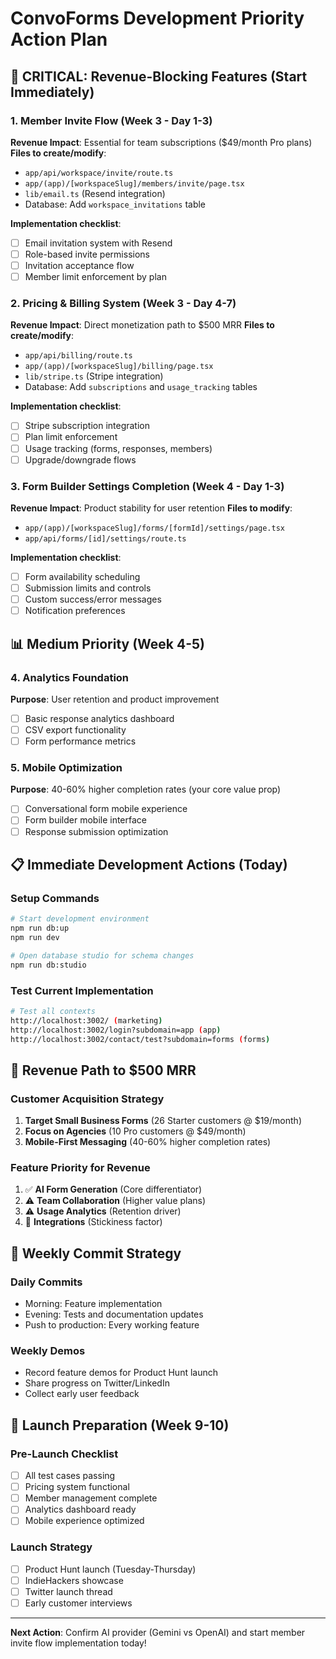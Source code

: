 # ConvoForms Development Priority Action Plan

## 🚨 CRITICAL: Revenue-Blocking Features (Start Immediately)

### 1. Member Invite Flow (Week 3 - Day 1-3)
**Revenue Impact**: Essential for team subscriptions ($49/month Pro plans)
**Files to create/modify**:
- `app/api/workspace/invite/route.ts`
- `app/(app)/[workspaceSlug]/members/invite/page.tsx`
- `lib/email.ts` (Resend integration)
- Database: Add `workspace_invitations` table

**Implementation checklist**:
- [ ] Email invitation system with Resend
- [ ] Role-based invite permissions
- [ ] Invitation acceptance flow
- [ ] Member limit enforcement by plan

### 2. Pricing & Billing System (Week 3 - Day 4-7)
**Revenue Impact**: Direct monetization path to $500 MRR
**Files to create/modify**:
- `app/api/billing/route.ts`
- `app/(app)/[workspaceSlug]/billing/page.tsx`
- `lib/stripe.ts` (Stripe integration)
- Database: Add `subscriptions` and `usage_tracking` tables

**Implementation checklist**:
- [ ] Stripe subscription integration
- [ ] Plan limit enforcement
- [ ] Usage tracking (forms, responses, members)
- [ ] Upgrade/downgrade flows

### 3. Form Builder Settings Completion (Week 4 - Day 1-3)
**Revenue Impact**: Product stability for user retention
**Files to modify**:
- `app/(app)/[workspaceSlug]/forms/[formId]/settings/page.tsx`
- `app/api/forms/[id]/settings/route.ts`

**Implementation checklist**:
- [ ] Form availability scheduling
- [ ] Submission limits and controls
- [ ] Custom success/error messages
- [ ] Notification preferences

## 📊 Medium Priority (Week 4-5)

### 4. Analytics Foundation
**Purpose**: User retention and product improvement
- [ ] Basic response analytics dashboard
- [ ] CSV export functionality
- [ ] Form performance metrics

### 5. Mobile Optimization
**Purpose**: 40-60% higher completion rates (your core value prop)
- [ ] Conversational form mobile experience
- [ ] Form builder mobile interface
- [ ] Response submission optimization

## 📋 Immediate Development Actions (Today)

### Setup Commands
```bash
# Start development environment
npm run db:up
npm run dev

# Open database studio for schema changes
npm run db:studio
```

### Test Current Implementation
```bash
# Test all contexts
http://localhost:3002/ (marketing)
http://localhost:3002/login?subdomain=app (app)
http://localhost:3002/contact/test?subdomain=forms (forms)
```

## 🎯 Revenue Path to $500 MRR

### Customer Acquisition Strategy
1. **Target Small Business Forms** (26 Starter customers @ $19/month)
2. **Focus on Agencies** (10 Pro customers @ $49/month)  
3. **Mobile-First Messaging** (40-60% higher completion rates)

### Feature Priority for Revenue
1. ✅ **AI Form Generation** (Core differentiator)
2. ⚠️ **Team Collaboration** (Higher value plans)
3. ⚠️ **Usage Analytics** (Retention driver)
4. 🔄 **Integrations** (Stickiness factor)

## 📅 Weekly Commit Strategy

### Daily Commits
- Morning: Feature implementation
- Evening: Tests and documentation updates
- Push to production: Every working feature

### Weekly Demos
- Record feature demos for Product Hunt launch
- Share progress on Twitter/LinkedIn
- Collect early user feedback

## 🚀 Launch Preparation (Week 9-10)

### Pre-Launch Checklist
- [ ] All test cases passing
- [ ] Pricing system functional
- [ ] Member management complete
- [ ] Analytics dashboard ready
- [ ] Mobile experience optimized

### Launch Strategy
- [ ] Product Hunt launch (Tuesday-Thursday)
- [ ] IndieHackers showcase
- [ ] Twitter launch thread
- [ ] Early customer interviews

---

**Next Action**: Confirm AI provider (Gemini vs OpenAI) and start member invite flow implementation today!
